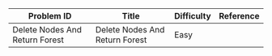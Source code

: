 | Problem ID | Title | Difficulty | Reference
| --- | --- | --- | ---
| Delete Nodes And Return Forest | Delete Nodes And Return Forest | Easy | 

